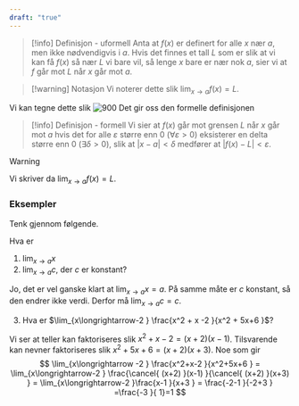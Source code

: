 ```yaml
---
draft: "true"
---
```


> [!info] Definisjon - uformell
>  Anta at $f(x)$ er definert for alle $x$ nær $a$, men ikke nødvendigvis i $a$. 
>  Hvis det finnes et tall $L$ som er slik at vi kan få $f(x)$ så nær $L$ vi bare vil, så lenge $x$ bare er nær nok $a$, sier vi at $f$ går mot $L$ når $x$ går mot $a$. 
>  

> [!warning] Notasjon
>  Vi noterer dette slik
>  $\displaystyle\lim_{x\longrightarrow a} f(x) = L$.

Vi kan tegne dette slik
![900](Files/grensebilde.svg)
Det gir oss den formelle definisjonen

> [!info] Definisjon - formell
>  Vi sier at $f(x)$ går mot grensen $L$ når $x$ går mot $a$ hvis det for alle $\varepsilon$ større enn 0 ($\forall \varepsilon > 0$) eksisterer en delta større enn 0 ($\exists \delta>0$), slik at $|x-a|<\delta$ medfører at $|f(x)-L|<\varepsilon$.

> [!warning]  
>  
>  Vi skriver da $\displaystyle\lim_{x\longrightarrow a } f(x) = L$. 

### Eksempler

Tenk gjennom følgende.

Hva er

1. $\lim_{x\longrightarrow a} x$
2. $\lim_{x \longrightarrow a} c$, der $c$ er konstant?

Jo, det er vel ganske klart at $\lim_{x \longrightarrow a} x = a$. På samme måte er $c$ konstant, så den endrer ikke verdi. Derfor må $\lim_{x \longrightarrow a} c = c$.

3. Hva er $\lim_{x\longrightarrow-2 } \frac{x^2 + x -2 }{x^2 + 5x+6 }$?

Vi ser at teller kan faktoriseres slik $x^2+x-2 = (x+2)(x-1)$. Tilsvarende kan nevner faktoriseres slik $x^2+5x+6 = (x+2)(x+3)$. Noe som gir
$$
\lim_{x\longrightarrow -2 } \frac{x^2+x-2 }{x^2+5x+6 } = \lim_{x\longrightarrow-2 } \frac{\cancel{ (x+2) }(x-1) }{\cancel{ (x+2) }(x+3) }  = \lim_{x\longrightarrow-2 }\frac{x-1 }{x+3 }  = \frac{-2-1 }{-2+3 } =\frac{-3 }{ 1}=1   
$$
